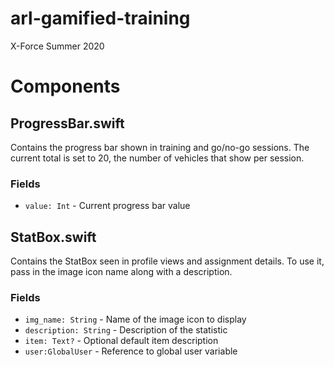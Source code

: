 # arl-gamified-training

X-Force Summer 2020

# Components

## ProgressBar.swift

Contains the progress bar shown in training and go/no-go sessions. The current total is set to 20, the number of vehicles that show per session.

### Fields

- `value: Int` - Current progress bar value

## StatBox.swift

Contains the StatBox seen in profile views and assignment details. To use it, pass in the image icon name along with a description.

### Fields

- `img_name: String` - Name of the image icon to display
- `description: String` - Description of the statistic
- `item: Text?` - Optional default item description
- `user:GlobalUser` - Reference to global user variable
